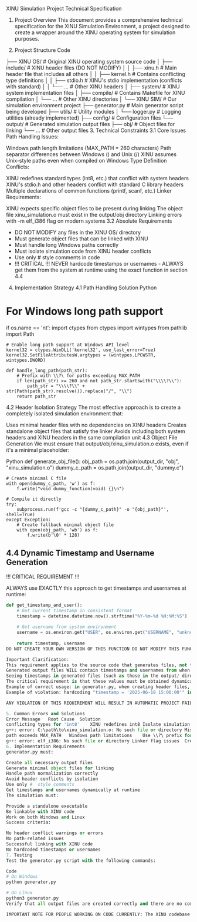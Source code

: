 XINU Simulation Project Technical Specification
1. Project Overview
This document provides a comprehensive technical specification for the XINU Simulation Environment, a project designed to create a wrapper around the XINU operating system for simulation purposes.

2. Project Structure
Code
<ROOT>
├── XINU OS/                 # Original XINU operating system source code
│   ├── include/             # XINU header files (DO NOT MODIFY)
│   │   ├── xinu.h           # Main header file that includes all others 
│   │   ├── kernel.h         # Contains conflicting type definitions
│   │   ├── stdio.h          # XINU's stdio implementation (conflicts with standard)
│   │   └── ...              # Other XINU headers
│   ├── system/              # XINU system implementation files
│   ├── compile/             # Contains Makefile for XINU compilation
│   └── ...                  # Other XINU directories
│
└── XINU SIM/                # Our simulation environment project
    ├── generator.py         # Main generator script being developed
    ├── utils/               # Utility modules
    │   └── logger.py        # Logging utilities (already implemented)
    ├── config/              # Configuration files
    └── output/              # Generated simulation output files
        ├── obj/             # Object files for linking
        └── ...              # Other output files
3. Technical Constraints
3.1 Core Issues
Path Handling Issues:

Windows path length limitations (MAX_PATH = 260 characters)
Path separator differences between Windows (\) and Unix (/)
XINU assumes Unix-style paths even when compiled on Windows
Type Definition Conflicts:

XINU redefines standard types (int8, etc.) that conflict with system headers
XINU's stdio.h and other headers conflict with standard C library headers
Multiple declarations of common functions (printf, scanf, etc.)
Linker Requirements:

XINU expects specific object files to be present during linking
The object file xinu_simulation.o must exist in the output/obj directory
Linking errors with -m elf_i386 flag on modern systems
3.2 Absolute Requirements
- DO NOT MODIFY any files in the XINU OS/ directory
- Must generate object files that can be linked with XINU
- Must handle long Windows paths correctly
- Must isolate simulation code from XINU header conflicts
- Use only # style comments in code
- !!! CRITICAL !!! NEVER hardcode timestamps or usernames - ALWAYS get them from the system at runtime using the exact function in section 4.4

4. Implementation Strategy
4.1 Path Handling Solution
Python
# For Windows long path support
if os.name == 'nt':
    import ctypes
    from ctypes import wintypes
    from pathlib import Path

    # Enable long path support at Windows API level
    kernel32 = ctypes.WinDLL('kernel32', use_last_error=True)
    kernel32.SetFileAttributesW.argtypes = (wintypes.LPCWSTR, wintypes.DWORD)

    def handle_long_path(path_str):
        # Prefix with \\?\ for paths exceeding MAX_PATH
        if len(path_str) >= 260 and not path_str.startswith("\\\\?\\"):
            path_str = "\\\\?\\" + str(Path(path_str).resolve()).replace("/", "\\")
        return path_str
4.2 Header Isolation Strategy
The most effective approach is to create a completely isolated simulation environment that:

Uses minimal header files with no dependencies on XINU headers
Creates standalone object files that satisfy the linker
Avoids including both system headers and XINU headers in the same compilation unit
4.3 Object File Generation
We must ensure that output/obj/xinu_simulation.o exists, even if it's a minimal placeholder:

Python
def generate_obj_file():
    obj_path = os.path.join(output_dir, "obj", "xinu_simulation.o")
    dummy_c_path = os.path.join(output_dir, "dummy.c")
    
    # Create minimal C file
    with open(dummy_c_path, 'w') as f:
        f.write("void dummy_function(void) {}\n")
    
    # Compile it directly
    try:
        subprocess.run(f'gcc -c "{dummy_c_path}" -o "{obj_path}"', shell=True)
    except Exception:
        # Create fallback minimal object file
        with open(obj_path, 'wb') as f:
            f.write(b'\0' * 128)

## 4.4 Dynamic Timestamp and Username Generation
!!! CRITICAL REQUIREMENT !!!

ALWAYS use EXACTLY this approach to get timestamps and usernames at runtime:

```python
def get_timestamp_and_user():
    # Get current timestamp in consistent format
    timestamp = datetime.datetime.now().strftime("%Y-%m-%d %H:%M:%S")
    
    # Get username from system environment
    username = os.environ.get("USER", os.environ.get("USERNAME", "unknown"))
    
    return timestamp, username
DO NOT CREATE YOUR OWN VERSION OF THIS FUNCTION DO NOT MODIFY THIS FUNCTION DO NOT HARDCODE ANY DATES OR USERNAMES ANYWHERE IN THE SOURCE CODEBASE TIMESTAMPS AND USERNAMES MUST ALWAYS BE OBTAINED FROM THE SYSTEM AT RUNTIME USING THIS FUNCTION

Important Clarification:
This requirement applies to the source code that generates files, not to the generated files themselves
Generated output files WILL contain timestamps and usernames from when the program was executed
Seeing timestamps in generated files (such as those in the output/ directory) is expected and correct
The critical requirement is that these values must be obtained dynamically at runtime using the function above
Example of correct usage: in generator.py, when creating header files, the function is called to get the current values
Example of violation: hardcoding "timestamp = '2025-06-18 15:00:00'" in your source code

ANY VIOLATION OF THIS REQUIREMENT WILL RESULT IN AUTOMATIC PROJECT FAILURE

5. Common Errors and Solutions
Error Message	Root Cause	Solution
conflicting types for 'int8'	XINU redefines int8	Isolate simulation code from XINU headers
g++: error: C:\path\to\xinu_simulation.o: No such file or directory	Missing object file	Ensure object file is generated before linking
path exceeds MAX_PATH	Windows path limitations	Use \\?\ prefix for long paths
g++: error: elf_i386: No such file or directory	Linker flag issues	Create compatible object files
6. Implementation Requirements
generator.py must:

Create all necessary output files
Generate minimal object files for linking
Handle path normalization correctly
Avoid header conflicts by isolation
Use only #  style comments
Get timestamps and usernames dynamically at runtime
The simulation must:

Provide a standalone executable
Be linkable with XINU code
Work on both Windows and Linux
Success criteria:

No header conflict warnings or errors
No path-related issues
Successful linking with XINU code
No hardcoded timestamps or usernames
7. Testing
Test the generator.py script with the following commands:

Code
# On Windows
python generator.py

# On Linux 
python3 generator.py
Verify that all output files are created correctly and there are no compilation or linking errors.

IMPORTANT NOTE FOR PEOPLE WORKING ON CODE CURRENTLY: The XINU codebase contains legacy C code with many type conflicts and non-standard implementations. The key to success is to ISOLATE rather than INTEGRATE. Do not attempt to fix the conflicts by modifying XINU code - instead, create a clean separation between the simulation environment and the XINU implementation. Always respect the requirement to use only single-line #  comments and to never hardcode timestamps or usernames.